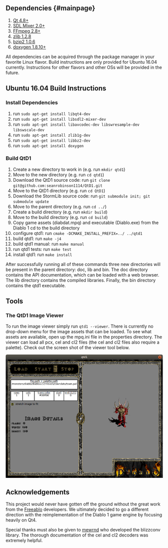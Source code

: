 ## Dependencies {#mainpage}
1. [Qt 4.8+](http://doc.qt.io/qt-4.8/)
2. [SDL Mixer 2.0+](https://www.libsdl.org/projects/SDL_mixer/)
3. [FFmpeg 2.8+](https://ffmpeg.org/download.html)
4. [zlib 1.2.8](https://www.zlib.net/)
5. [bzip2 1.0.6](http://www.bzip.org/downloads.html)
6. [doxygen 1.8.10+](http://www.stack.nl/~dimitri/doxygen/)

All dependencies can be acquired through the package manager in your favorite
Linux flavor. Build instructions are only provided for Ubuntu 16.04 currently.
Instructions for other flavors and other OSs will be provided in the future.

## Ubuntu 16.04 Build Instructions

### Install Dependencies
1. run `sudo apt-get install libqt4-dev`
2. run `sudo apt-get install libsdl2-mixer-dev`
3. run `sudo apt-get install libavcodec-dev libswresample-dev libswscale-dev`
4. run `sudo apt-get install zlib1g-dev`
5. run `sudo apt-get install libbz2-dev`
6. run `sudo apt-get install doxygen`

### Build QtD1
1. Create a new directory to work in (e.g. run `mkdir qtd1`)
2. Move to the new directory (e.g. run `cd qtd1`)
3. Download the QtD1 source code: run `git clone git@github.com:seanrobinson1114/QtD1.git`
4. Move to the QtD1 directory (e.g. run `cd QtD1`)
5. Download the StormLib source code: run `git submodule init; git submodule update`
6. Move to the parent directory (e.g. run `cd ../`)
7. Create a build directory (e.g. run `mkdir build`)
8. Move to the build directory (e.g. run `cd build`)
9. Copy game assets (diabdat.mpq) and executable (Diablo.exe) from the Diablo 1
   cd to the build directory
10. configure qtd1: run `cmake -DCMAKE_INSTALL_PREFIX=../ ../qtd1`
11. build qtd1: run `make -j4`
12. build qtd1 manual: run `make manual`
13. run qtd1 tests: run `make test`
14. install qtd1: run `make install`

After successfully running all of these commands three new directories will be
present in the parent directory: doc, lib and bin. The doc directory contains
the API documentation, which can be loaded with a web browser. The lib
directory contains the compiled libraries. Finally, the bin directory contains
the qtd1 executable.

## Tools

### The QtD1 Image Viewer
To run the image viewer simply run `qtd1 --viewer`. There is currently
no drop-down menu for the image assets that can be loaded. To see what assets
are available, open up the mpq.ini file in the properties directory. The viewer
can load all pcx, cel and cl2 files (the cel and cl2 files also require a
palette). Check out the screen shot of the viewer tool below.

![QtD1 Image Viewer (qtd1 --viewer)](doc/images/image_viewer.png)

## Acknowledgements
This project would never have gotten off the ground without the great work from the [Freeablo](https://github.com/wheybags/freeablo) developers. We ultimately decided to go a different direction with the reimplementation of the Diablo 1 game engine by focusing heavily on Qt4.  

Special thanks must also be given to [mewrnd](https://github.com/mewrnd) who developed the blizzconv library. The thorough documentation of the cel and cl2 decoders was extremely helpful. 
